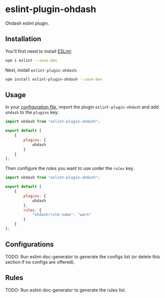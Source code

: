 # eslint-plugin-ohdash

Ohdash eslint plugin.

## Installation

You'll first need to install [ESLint](https://eslint.org/):

```sh
npm i eslint --save-dev
```

Next, install `eslint-plugin-ohdash`:

```sh
npm install eslint-plugin-ohdash --save-dev
```

## Usage

In your [configuration file](https://eslint.org/docs/latest/use/configure/configuration-files#configuration-file), import the plugin `eslint-plugin-ohdash` and add `ohdash` to the `plugins` key:

```js
import ohdash from "eslint-plugin-ohdash";

export default [
    {
        plugins: {
            ohdash
        }
    }
];
```


Then configure the rules you want to use under the `rules` key.

```js
import ohdash from "eslint-plugin-ohdash";

export default [
    {
        plugins: {
            ohdash
        },
        rules: {
            "ohdash/rule-name": "warn"
        }
    }
];
```



## Configurations

<!-- begin auto-generated configs list -->
TODO: Run eslint-doc-generator to generate the configs list (or delete this section if no configs are offered).
<!-- end auto-generated configs list -->



## Rules

<!-- begin auto-generated rules list -->
TODO: Run eslint-doc-generator to generate the rules list.
<!-- end auto-generated rules list -->


